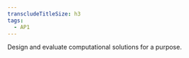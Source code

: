 ```yaml
---
transcludeTitleSize: h3
tags:
  - AP1
---
```

Design and evaluate computational solutions for a purpose.